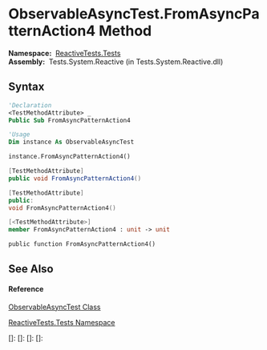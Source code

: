 # ObservableAsyncTest.FromAsyncPatternAction4 Method

**Namespace:**  [ReactiveTests.Tests](ReactiveTests.Tests\ReactiveTests.Tests.md)  
**Assembly:**  Tests.System.Reactive (in Tests.System.Reactive.dll)

## Syntax

```vb
'Declaration
<TestMethodAttribute> _
Public Sub FromAsyncPatternAction4
```

```vb
'Usage
Dim instance As ObservableAsyncTest

instance.FromAsyncPatternAction4()
```

```csharp
[TestMethodAttribute]
public void FromAsyncPatternAction4()
```

```c++
[TestMethodAttribute]
public:
void FromAsyncPatternAction4()
```

```fsharp
[<TestMethodAttribute>]
member FromAsyncPatternAction4 : unit -> unit 
```

```jscript
public function FromAsyncPatternAction4()
```

## See Also

#### Reference

[ObservableAsyncTest Class](ObservableAsyncTest\ObservableAsyncTest.md)

[ReactiveTests.Tests Namespace](ReactiveTests.Tests\ReactiveTests.Tests.md)

[]: 
[]: 
[]: 
[]: 